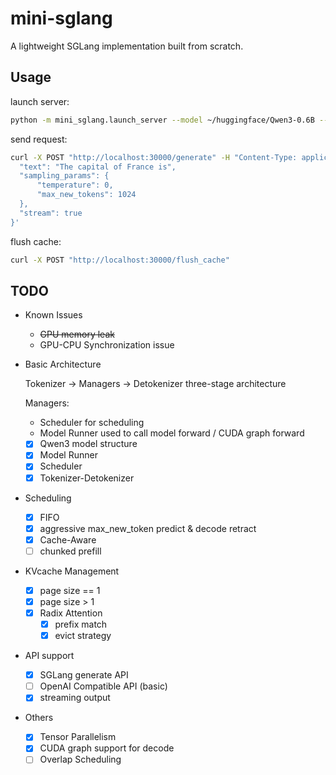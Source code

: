 # mini-sglang

A lightweight SGLang implementation built from scratch.

## Usage

launch server:

```bash
python -m mini_sglang.launch_server --model ~/huggingface/Qwen3-0.6B --gpu_memory_utilization 0.85 --log_level INFO --attention_backend fa3
```

send request:

```bash
curl -X POST "http://localhost:30000/generate" -H "Content-Type: application/json" -d '{
  "text": "The capital of France is",
  "sampling_params": {
      "temperature": 0,
      "max_new_tokens": 1024
  },
  "stream": true
}'
```

flush cache:

```bash
curl -X POST "http://localhost:30000/flush_cache"
```

## TODO

- Known Issues
  - ~~GPU memory leak~~
  - GPU-CPU Synchronization issue

- Basic Architecture

  Tokenizer -> Managers -> Detokenizer three-stage architecture

  Managers:
  - Scheduler for scheduling
  - Model Runner used to call model forward / CUDA graph forward

  - [x] Qwen3 model structure
  - [x] Model Runner
  - [x] Scheduler
  - [x] Tokenizer-Detokenizer

- Scheduling
  - [x] FIFO
  - [x] aggressive max_new_token predict & decode retract
  - [x] Cache-Aware
  - [ ] chunked prefill

- KVcache Management
  - [x] page size == 1
  - [x] page size > 1
  - [x] Radix Attention
    - [x] prefix match
    - [x] evict strategy

- API support
  - [x] SGLang generate API
  - [ ] OpenAI Compatible API (basic)
  - [x] streaming output

- Others
  - [x] Tensor Parallelism
  - [x] CUDA graph support for decode
  - [ ] Overlap Scheduling
